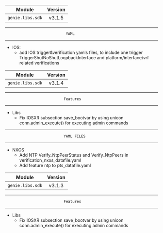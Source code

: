 | Module                  | Version       |
| ------------------------|:-------------:|
| ``genie.libs.sdk``      |   v3.1.5      |

--------------------------------------------------------------------------------
                                YAML
--------------------------------------------------------------------------------

* IOS:
    * add IOS trigger&verification yamls files, to include 
      one trigger TriggerShutNoShutLoopbackInterface
      and platform/interface/vrf related verifications


| Module                  | Version       |
| ------------------------|:-------------:|
| ``genie.libs.sdk``      |   v3.1.4      |

--------------------------------------------------------------------------------
                               Features
--------------------------------------------------------------------------------
* Libs
    * Fix IOSXR subsection save_bootvar by using unicon conn.admin_execute()
      for executing admin commands

--------------------------------------------------------------------------------
                               YAML FILES
--------------------------------------------------------------------------------
* NXOS
    * Add NTP Verify_NtpPeerStatus and Verify_NtpPeers in verification_nxos_datafile.yaml
    * Add feature ntp to pts_datafile.yaml


| Module                  | Version       |
| ------------------------|:-------------:|
| ``genie.libs.sdk``      |   v3.1.3      |

--------------------------------------------------------------------------------
                               Features
--------------------------------------------------------------------------------
* Libs
    * Fix IOSXR subsection save_bootvar by using unicon conn.admin_execute()
      for executing admin commands

